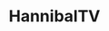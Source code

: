 ---
title: HannibalTV
crosslinks:
- americangods
- television
- Sherlock
- kodi
- HorrorReviewed
---